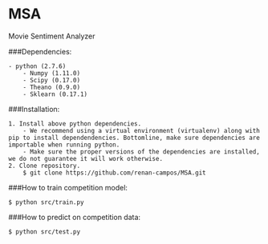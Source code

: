 # MSA
Movie Sentiment Analyzer

###Dependencies:

    - python (2.7.6)
        - Numpy (1.11.0)
        - Scipy (0.17.0)
        - Theano (0.9.0)
        - Sklearn (0.17.1)

###Installation:

    1. Install above python dependencies.
        - We recommend using a virtual environment (virtualenv) along with pip to install dependendencies. Bottomline, make sure dependencies are importable when running python.
        - Make sure the proper versions of the dependencies are installed, we do not guarantee it will work otherwise.
    2. Clone repository.
        $ git clone https://github.com/renan-campos/MSA.git

###How to train competition model:

    $ python src/train.py

###How to predict on competition data:

    $ python src/test.py

